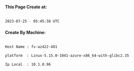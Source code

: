 
   
#### This Page Create at:

```bash

2023-07-25 - 05:45:38 UTC

```

#### Create By Machine:

```bash

Host Name : fv-az422-481

platform  : Linux-5.15.0-1041-azure-x86_64-with-glibc2.35

Ip Local  : 10.1.0.96

```

